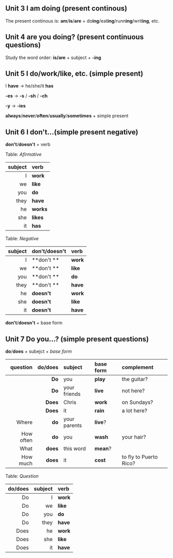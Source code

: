 ## Unit 3 I am doing (present continous)

The present continous is:
**am**/**is**/**are** + do**ing**/eat**ing**/runn**ing**/writ**ing**, etc.

## Unit 4 are you doing? (present continuous questions)

Study the word order:
**is/are** + subject + **-ing**

## Unit 5 I do/work/like, etc. (simple present)

I **have** -> he/she/it **has**

**-es** -> **-s** / **-sh** / **-ch**

**-y** -> **-ies**

**always**/**never**/**often**/**usually**/**sometimes** + simple present

## Unit 6 I don't...(simple present negative)

**don't**/**doesn't** + verb

Table: *Afirmative*

| subject | verb      |
| ------: | :-------- |
|       I | **work**  |
|      we | **like**  |
|     you | **do**    |
|    they | **have**  |
|      he | **works** |
|     she | **likes** |
|      it | **has**   |


Table: *Negative*

| subject | **don't**/**doesn't** | verb     |
| ------: | :-------------------- | :------- |
|       I | **don't  **           | **work** |
|      we | **don't  **           | **like** |
|     you | **don't  **           | **do**   |
|    they | **don't  **           | **have** |
|      he | **doesn't**           | **work** |
|     she | **doesn't**           | **like** |
|      it | **doesn't**           | **have** |

**don't**/**doesn't** + base form


## Unit 7 Do you...? (simple present questions)

**do**/**does** + subejct + *base form*

|  question | **do**/**does** | subject      | base form | complement             |
| --------: | --------------: | :----------- | :-------- | :--------------------- |
|           |          **Do** | you          | **play**  | the guitar?            |
|           |          **Do** | your friends | **live**  | not here?              |
|           |        **Does** | Chris        | **work**  | on Sundays?            |
|           |        **Does** | it           | **rain**  | a lot here?            |
|     Where |          **do** | your parents | **live**? |                        |
| How often |          **do** | you          | **wash**  | your hair?             |
|      What |        **does** | this word    | **mean**? |                        |
|  How much |        **does** | it           | **cost**  | to fly to Puerto Rico? |


Table: *Question*

| do/does | subject | verb     |
| ------: | ------: | :------- |
|      Do |       I | **work** |
|      Do |      we | **like** |
|      Do |     you | **do**   |
|      Do |    they | **have** |
|    Does |      he | **work** |
|    Does |     she | **like** |
|    Does |      it | **have** |



